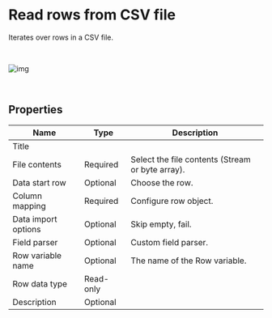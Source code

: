 # Read rows from CSV file

Iterates over rows in a CSV file.

<br/>

![img](https://profitbasedocs.blob.core.windows.net/flowimages/readRows.png)

<br/>

## Properties

| Name                | Type      | Description                                      |
| ------------------- | --------- | ------------------------------------------------ |
| Title               |           |                                                  |
| File contents       | Required  | Select the file contents (Stream or byte array). |
| Data start row      | Optional  | Choose the row.                                  |
| Column mapping      | Required  | Configure row object.                            |
| Data import options | Optional  | Skip empty, fail.                                |
| Field parser        | Optional  | Custom field parser.                             |
| Row variable name   | Optional  | The name of the Row variable.                    |
| Row data type       | Read-only |                                                  |
| Description         | Optional  |                                                  |
